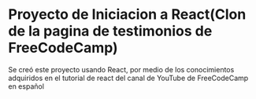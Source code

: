 # Proyecto de Iniciacion a React(Clon de la pagina de testimonios de FreeCodeCamp)

Se creó este proyecto usando React, por medio de los conocimientos adquiridos en el tutorial de react del canal de YouTube de FreeCodeCamp en español




